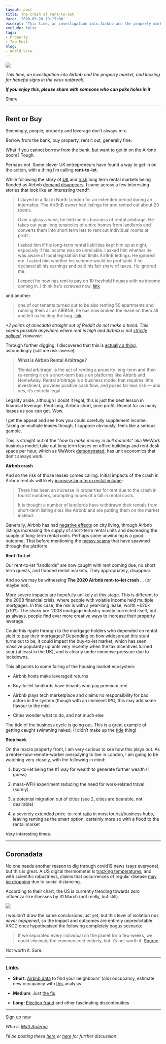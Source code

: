 ```yaml
---
layout: post
title: The crash of rent-to-let
date: '2020-03-28 19:17:00'
excerpt: "This time, an investigation into Airbnb and the property market, and looking for hopeful signs in the virus outbreak.."
exclude: false
tags:
- Property
- Top Post
blog:
- World View
---
```

[![](https://bucketeer-e05bbc84-baa3-437e-9518-adb32be77984.s3.amazonaws.com/public/images/a68d9bee-2e85-4fd1-93ff-646b1d3628b9_1815x1214.jpeg) <style>a.image2.image-link.image2-974-1456 { padding-bottom: 66.8956043956044%; padding-bottom: min(66.8956043956044%, 974px); width: 100%; height: 0; } a.image2.image-link.image2-974-1456 img { max-width: 1456px; max-height: 974px; }</style>](https://cdn.substack.com/image/fetch/c_limit,f_auto,q_auto:good,fl_progressive:steep/https%3A%2F%2Fbucketeer-e05bbc84-baa3-437e-9518-adb32be77984.s3.amazonaws.com%2Fpublic%2Fimages%2Fa68d9bee-2e85-4fd1-93ff-646b1d3628b9_1815x1214.jpeg)

_This time, an investigation into Airbnb and the property market, and looking for hopeful signs in the virus outbreak._

_**If you enjoy this, please share with someone who can poke holes in it**_

[<span>Share</span>](https://rdrn.substack.com/p/20204-the-crash-of-rent-to-let?&utm_source=substack&utm_medium=email&utm_content=share&action=share)

<div>

* * *

</div>

## Rent or Buy

Seemingly, people, property and leverage don’t always mix.

Borrow from the bank, buy property, rent it out, generally fine.

What if you cannot borrow from the bank, but want to get in on the Airbnb boom? Tough.

Perhaps not. Some clever UK entrepreneurs have found a way to get in on the action, with a thing I’m calling **rent-to-let**.

While following the story of [UK](https://www.wired.co.uk/article/airbnb-coronavirus-london) and [Irish](https://www.daft.ie/blog/the-covid-19-crisis-is-already-affecting-the-irish-rental-market/) long term rental markets being flooded as Airbnb [demand disappears](https://www.reddit.com/r/UKPersonalFinance/comments/for494/the_airbnb_crash/), I came across a few interesting stories that look like an interesting trend*:

> I stayed in a flat in North London for an extended period during an internship. The AirBnB owner had listings for and rented out about 20 rooms.
> 
> Over a glass a wine, he told me his business of rental arbitrage. He takes out year-long tenancies of entire homes from landlords and converts them into short term lets to rent out individual rooms at profit.
> 
> I asked him if his long-term rental liabilities kept him up at night, especially if his income was so unreliable. I asked him whether he was aware of local legislation that limits AirBnB lettings. He ignored me. I asked him whether his scheme would be profitable if he declared all his earnings and paid his fair share of taxes. He ignored me.
> 
> I expect he now has rent to pay on 10 freehold houses with no income coming in. I think he's screwed now. [link](https://www.reddit.com/r/UKPersonalFinance/comments/for494/the_airbnb_crash/flh3b5k/)

and another:

> one of our tenants turned out to be also renting 50 apartments and running them all as AIRBNB, he has now broken the lease on them all and left us holding the bag. [link](https://www.reddit.com/r/AusFinance/comments/fp547f/the_airbnb_crash_anyone_seeing_this_in_aus/flj8c60/)

_*2 points of anecdata straight out of Reddit do not make a trend. This seems possible anywhere where rent is high and Airbnb is not [strictly policed](https://www.citylab.com/life/2018/06/barcelona-finds-a-way-to-control-its-airbnb-market/562187/). However:_

Through further digging, I discovered that this is [actually a thing](https://www.airdna.co/blog/airbnb-rental-arbitrage-in-2020), astoundingly (call me risk-averse):

> **What is Airbnb Rental Arbitrage?**
> 
> ‘Rental arbitrage’ is the act of renting a property long-term and then re-renting it on a short-term basis on platforms like Airbnb and HomeAway. Rental arbitrage is a business model that requires little investment, provides positive cash flow, and poses far less risk — and yes, it’s entirely legal.

Legality aside, although I doubt it legal, this is just the best lesson in financial leverage. Rent long, Airbnb short, pure profit. Repeat for as many leases as you can get. Wow.

I get the appeal and see how you could carefully supplement income. Taking on multiple leases though, I suppose obviously, feels like a serious gamble.

This is straight out of the “_how to make money in bull markets_” aka WeWork business model; take out long term leases on office buildings and rent desk space per hour, which as WeWork [demonstrated](https://duckduckgo.com/?q=wework+implosion), has unit economics that don’t always work.

**Airbnb crash**

And so the risk of those leases comes calling. Initial impacts of the crash in Airbnb rentals will likely [increase long term rental volume](https://www.independent.ie/world-news/coronavirus/homes-for-rent-climb-as-airbnb-market-tumbles-39063281.html):

> There has been an increase in properties for rent due to the crash in tourist numbers, prompting hopes of a fall in rental costs.
> 
> It is thought a number of landlords have withdrawn their rentals from short-term listing sites like Airbnb and are putting them on the market instead.

Generally, Airbnb has had [negative effects](https://papers.ssrn.com/sol3/papers.cfm?abstract_id=3006832) on city living, through Airbnb listings increasing the supply of short-term rental units and decreasing the supply of long-term rental units. Perhaps some unwinding is a good outcome. That before mentioning the [messy scams](https://www.wired.co.uk/article/airbnb-scam-london-suspended) that have spawned through the platform.

**Rent-To-Let**

Our rent-to-let “landlords” are now caught with rent coming due, no short term guests, and flooded rental markets. They appropriately, disappear.

And so we may be witnessing **The 2020 Airbnb rent-to-let crash** … (or maybe not).

More severe impacts are hopefully unlikely at this stage. This is different to the 2008 financial crisis, where people with volatile income held multiple mortgages. In this case, the risk is with a year-long lease, worth ~£20k (x10?). The shaky pre-2008 mortgage industry mostly corrected itself, but as always, people find ever more creative ways to increase their property leverage.

Could this ripple through to the mortgage holders who depended on rental yield to pay their mortgages? Depending on how widespread this stunt turns out to be, it could impact the buy-to-let market, which has seen massive popularity up until very recently when the tax incentives turned sour (at least in the UK), and is clearly under immense pressure due to lockdowns.

This all points to some failing of the housing market ecosystem:

*   Airbnb hosts make leveraged returns

*   Buy-to-let landlords have tenants who pay premium rent

*   Airbnb plays tech marketplace and claims no responsibility for bad actors in the system (though with an imminent IPO, this may add some flavour to the mix)

*   Cities wonder what to do, and not much else

The tide of the business cycle is going out. This is a great example of getting caught swimming naked. (I didn’t make up the [tide](https://www.investmentwatchblog.com/the-tide-is-going-out/) thing)

**Step back**

On the macro property front, I am very curious to see how this plays out. As a renter-now-remote-worker overpaying to live in London, I am going to be watching very closely, with the following in mind:

1.  buy-to-let being the #1 way for wealth to generate further wealth (I guess)

2.  mass-WFH experiment reducing the need for work-related travel (surely)

3.  a potential migration out of cities (see 2, cities are bearable, not desirable)

4.  a severely extended price-to-rent [ratio](https://www.forbes.com/sites/greatspeculations/2010/11/02/rent-ratio-tells-you-whether-renting-or-buying-is-the-better-deal/) in most tourist/business hubs, leaving renting as the smart option, certainly more so with a flood to the rental market

Very interesting times.

<div>

* * *

</div>

## Coronadata

No one needs another reason to dig through covid19 news (says everyone), but this is great. A US digital thermometer is [tracking temperatures](https://healthweather.us/), and with scientific robustness, claims that occurrences of regular disease [may be dropping](https://qz.com/1824020/social-distancing-slowing-not-only-covid-19-but-other-diseases-too/) due to social distancing.

According to their chart, the US is currently trending towards _zero_ influenza-like illnesses by 31 March (not really, but still).

[![](https://bucketeer-e05bbc84-baa3-437e-9518-adb32be77984.s3.amazonaws.com/public/images/ed061404-8340-4d5f-9cd6-9d49fd61ae42_808x436.png) <style>a.image2.image-link.image2-436-808 { padding-bottom: 53.960396039603964%; padding-bottom: min(53.960396039603964%, 436px); width: 100%; height: 0; } a.image2.image-link.image2-436-808 img { max-width: 808px; max-height: 436px; }</style>](https://healthweather.us/)

I wouldn’t draw the same conclusions just yet, but this level of isolation _has never happened_, so the impact and outcomes are entirely unpredictable. XKCD once hypothesised the following completely bogus scenario:

> If we separated every individual on the planet for a few weeks, we could eliminate the common cold entirely, but it’s not worth it. [Source](https://fourminutebooks.com/what-if-summary/)

Not worth it. Sure.

<div>

* * *

</div>

### Links

*   **Short**: [Airbnb data](http://insideairbnb.com/index.html) to find your neighbours’ (old) occupancy, estimate new occupancy with [this](https://www.airdna.co/blog/coronavirus-causes-boom-non-urban-strs) analysis

*   **Medium**: Just [the flu](https://www.history.com/news/spanish-flu-second-wave-resurgence)

*   **Long**: [Election fraud](https://danluu.com/discontinuities/) and other fascinating discontinuities

<div>

* * *

</div>

[<span>Sign up now</span>](https://rdrn.substack.com/subscribe?)

_Who is [Matt Arderne](https://rdrn.dev/)_

_I’ll be posting these [here](https://news.ycombinator.com/item?id=22710801) or [here](https://www.linkedin.com/in/m-ard/detail/recent-activity/shares/) for further discussion_